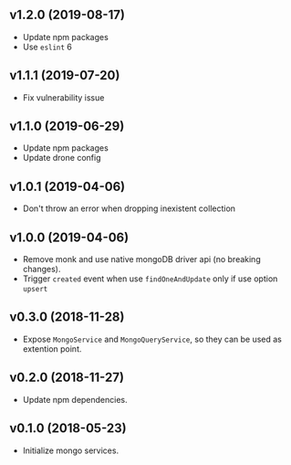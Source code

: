 ## v1.2.0 (2019-08-17)

* Update npm packages
* Use `eslint` 6

## v1.1.1 (2019-07-20)

* Fix vulnerability issue

## v1.1.0 (2019-06-29)

* Update npm packages
* Update drone config

## v1.0.1 (2019-04-06)

* Don't throw an error when dropping inexistent collection

## v1.0.0 (2019-04-06)

* Remove monk and use native mongoDB driver api (no breaking changes).
* Trigger `created` event when use `findOneAndUpdate` only if use option `upsert`

## v0.3.0 (2018-11-28)

* Expose `MongoService` and `MongoQueryService`, so they can be used as extention point.

## v0.2.0 (2018-11-27)

* Update npm dependencies.

## v0.1.0 (2018-05-23)

* Initialize mongo services.
